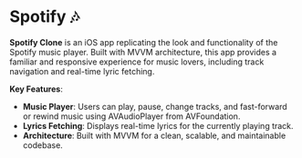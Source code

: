 # Spotify 🎶

**Spotify Clone** is an iOS app replicating the look and functionality of the Spotify music player. Built with MVVM architecture, this app provides a familiar and responsive experience for music lovers, including track navigation and real-time lyric fetching.

**Key Features**:
- **Music Player**: Users can play, pause, change tracks, and fast-forward or rewind music using AVAudioPlayer from AVFoundation.
- **Lyrics Fetching**: Displays real-time lyrics for the currently playing track.
- **Architecture**: Built with MVVM for a clean, scalable, and maintainable codebase.
